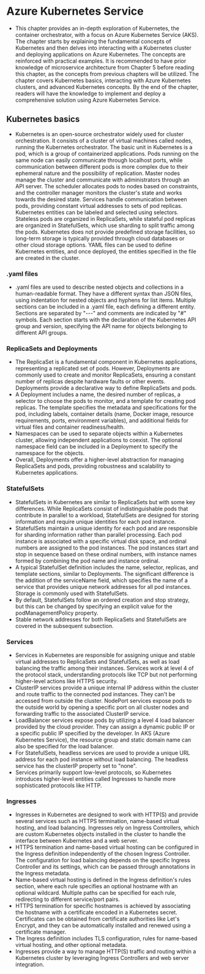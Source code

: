 # Azure Kubernetes Service
- This chapter provides an in-depth exploration of Kubernetes, the container orchestrator, with a focus on Azure Kubernetes Service (AKS). The chapter starts by explaining the fundamental concepts of Kubernetes and then delves into interacting with a Kubernetes cluster and deploying applications on Azure Kubernetes. The concepts are reinforced with practical examples. It is recommended to have prior knowledge of microservice architecture from Chapter 5 before reading this chapter, as the concepts from previous chapters will be utilized. The chapter covers Kubernetes basics, interacting with Azure Kubernetes clusters, and advanced Kubernetes concepts. By the end of the chapter, readers will have the knowledge to implement and deploy a comprehensive solution using Azure Kubernetes Service.

## Kubernetes basics
- Kubernetes is an open-source orchestrator widely used for cluster orchestration. It consists of a cluster of virtual machines called nodes, running the Kubernetes orchestrator. The basic unit in Kubernetes is a pod, which is a group of containerized applications. Pods running on the same node can easily communicate through localhost ports, while communication between different pods is more complex due to their ephemeral nature and the possibility of replication. Master nodes manage the cluster and communicate with administrators through an API server. The scheduler allocates pods to nodes based on constraints, and the controller manager monitors the cluster's state and works towards the desired state. Services handle communication between pods, providing constant virtual addresses to sets of pod replicas. Kubernetes entities can be labeled and selected using selectors. Stateless pods are organized in ReplicaSets, while stateful pod replicas are organized in StatefulSets, which use sharding to split traffic among the pods. Kubernetes does not provide predefined storage facilities, so long-term storage is typically provided through cloud databases or other cloud storage options. YAML files can be used to define Kubernetes entities, and once deployed, the entities specified in the file are created in the cluster.

### .yaml files
- .yaml files are used to describe nested objects and collections in a human-readable format. They have a different syntax than JSON files, using indentation for nested objects and hyphens for list items. Multiple sections can be included in a .yaml file, each defining a different entity. Sections are separated by "---" and comments are indicated by "#" symbols. Each section starts with the declaration of the Kubernetes API group and version, specifying the API name for objects belonging to different API groups.

### ReplicaSets and Deployments
- The ReplicaSet is a fundamental component in Kubernetes applications, representing a replicated set of pods. However, Deployments are commonly used to create and monitor ReplicaSets, ensuring a constant number of replicas despite hardware faults or other events. Deployments provide a declarative way to define ReplicaSets and pods.
- A Deployment includes a name, the desired number of replicas, a selector to choose the pods to monitor, and a template for creating pod replicas. The template specifies the metadata and specifications for the pod, including labels, container details (name, Docker image, resource requirements, ports, environment variables), and additional fields for virtual files and container readiness/health.
- Namespaces can be used to separate objects within a Kubernetes cluster, allowing independent applications to coexist. The optional namespace field can be included in a Deployment to specify the namespace for the objects.
- Overall, Deployments offer a higher-level abstraction for managing ReplicaSets and pods, providing robustness and scalability to Kubernetes applications.

### StatefulSets
- StatefulSets in Kubernetes are similar to ReplicaSets but with some key differences. While ReplicaSets consist of indistinguishable pods that contribute in parallel to a workload, StatefulSets are designed for storing information and require unique identities for each pod instance.
- StatefulSets maintain a unique identity for each pod and are responsible for sharding information rather than parallel processing. Each pod instance is associated with a specific virtual disk space, and ordinal numbers are assigned to the pod instances. The pod instances start and stop in sequence based on these ordinal numbers, with instance names formed by combining the pod name and instance ordinal.
- A typical StatefulSet definition includes the name, selector, replicas, and template sections, similar to Deployments. The significant difference is the addition of the serviceName field, which specifies the name of a service that provides unique network addresses for all pod instances. Storage is commonly used with StatefulSets.
- By default, StatefulSets follow an ordered creation and stop strategy, but this can be changed by specifying an explicit value for the podManagementPolicy property.
- Stable network addresses for both ReplicaSets and StatefulSets are covered in the subsequent subsection.

### Services
- Services in Kubernetes are responsible for assigning unique and stable virtual addresses to ReplicaSets and StatefulSets, as well as load balancing the traffic among their instances. Services work at level 4 of the protocol stack, understanding protocols like TCP but not performing higher-level actions like HTTPS security.
- ClusterIP services provide a unique internal IP address within the cluster and route traffic to the connected pod instances. They can't be accessed from outside the cluster. NodePort services expose pods to the outside world by opening a specific port on all cluster nodes and forwarding traffic to the associated ClusterIP service.
- LoadBalancer services expose pods by utilizing a level 4 load balancer provided by the cloud provider. They can assign a dynamic public IP or a specific public IP specified by the developer. In AKS (Azure Kubernetes Service), the resource group and static domain name can also be specified for the load balancer.
- For StatefulSets, headless services are used to provide a unique URL address for each pod instance without load balancing. The headless service has the clusterIP property set to "none".
- Services primarily support low-level protocols, so Kubernetes introduces higher-level entities called Ingresses to handle more sophisticated protocols like HTTP.

### Ingresses
- Ingresses in Kubernetes are designed to work with HTTP(S) and provide several services such as HTTPS termination, name-based virtual hosting, and load balancing. Ingresses rely on Ingress Controllers, which are custom Kubernetes objects installed in the cluster to handle the interface between Kubernetes and a web server.
- HTTPS termination and name-based virtual hosting can be configured in the Ingress definition independently of the chosen Ingress Controller. The configuration for load balancing depends on the specific Ingress Controller and its settings, which can be passed through annotations in the Ingress metadata.
- Name-based virtual hosting is defined in the Ingress definition's rules section, where each rule specifies an optional hostname with an optional wildcard. Multiple paths can be specified for each rule, redirecting to different service/port pairs.
- HTTPS termination for specific hostnames is achieved by associating the hostname with a certificate encoded in a Kubernetes secret. Certificates can be obtained from certificate authorities like Let's Encrypt, and they can be automatically installed and renewed using a certificate manager.
- The Ingress definition includes TLS configuration, rules for name-based virtual hosting, and other optional metadata.
- Ingresses provide a way to manage HTTP(S) traffic and routing within a Kubernetes cluster by leveraging Ingress Controllers and web server integration.